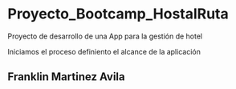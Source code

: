 # Proyecto_Bootcamp_HostalRuta
Proyecto de desarrollo de una App para la gestión de hotel

Iniciamos el proceso definiento el alcance de la aplicación 

## Franklin Martinez Avila